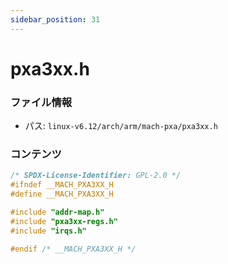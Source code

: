 ```yaml
---
sidebar_position: 31
---
```

# pxa3xx.h

### ファイル情報

- パス: `linux-v6.12/arch/arm/mach-pxa/pxa3xx.h`

### コンテンツ

```h
/* SPDX-License-Identifier: GPL-2.0 */
#ifndef __MACH_PXA3XX_H	
#define __MACH_PXA3XX_H

#include "addr-map.h"
#include "pxa3xx-regs.h"
#include "irqs.h"

#endif /* __MACH_PXA3XX_H */

```

